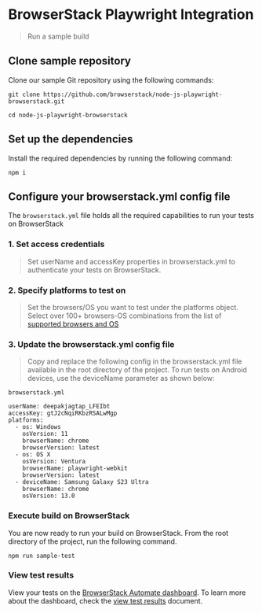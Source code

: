 # BrowserStack Playwright Integration

> Run a sample build

## Clone sample repository

Clone our sample Git repository using the following commands:

```
git clone https://github.com/browserstack/node-js-playwright-browserstack.git

cd node-js-playwright-browserstack
```
## Set up the dependencies

Install the required dependencies by running the following command:

```
npm i
```

## Configure your browserstack.yml config file

The `browserstack.yml` file holds all the required capabilities to run your tests on BrowserStack

### 1. Set access credentials

> Set userName and accessKey properties in browserstack.yml to authenticate your tests on BrowserStack.

### 2. Specify platforms to test on
>Set the browsers/OS you want to test under the platforms object. Select over 100+ browsers-OS combinations from the list of [supported browsers and OS](https://www.browserstack.com/list-of-browsers-and-platforms-page/playwright)

### 3. Update the browserstack.yml config file

> Copy and replace the following config in the browserstack.yml file available in the root directory of the project. To run tests on Android devices, use the deviceName parameter as shown below:

`browserstack.yml`

```
userName: deepakjagtap_LFEIbt
accessKey: gtJ2cNqiRKbzRSALwMgp
platforms:
  - os: Windows
    osVersion: 11
    browserName: chrome
    browserVersion: latest
  - os: OS X
    osVersion: Ventura
    browserName: playwright-webkit
    browserVersion: latest
  - deviceName: Samsung Galaxy S23 Ultra
    browserName: chrome
    osVersion: 13.0
```

### Execute build on BrowserStack

You are now ready to run your build on BrowserStack. From the root directory of the project, run the following command.

```
npm run sample-test
```

### View test results

View your tests on the [BrowserStack Automate dashboard](https://automate.browserstack.com/dashboard/v2/builds/710b113e8b948817cb178409d1f33d6061354158/sessions/e3e5e4d9300c68e9ca294cd1a7ebfbfc19f62ebe). To learn more about the dashboard, check the [view test results](https://www.browserstack.com/docs/automate/playwright/view-test-results) document.
